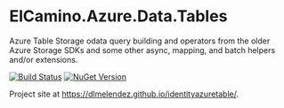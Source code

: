 ElCamino.Azure.Data.Tables
==================

Azure Table Storage odata query building and operators from the older Azure Storage SDKs and some other async, mapping, and batch helpers and/or extensions.

[![Build Status](https://dev.azure.com/elcamino/Azure%20OpenSource/_apis/build/status/IdentityAzureTableCore?branchName=master)](https://dev.azure.com/elcamino/Azure%20OpenSource/_build/latest?definitionId=4&branchName=master)
[![NuGet Version](https://img.shields.io/nuget/v/ElCamino.Azure.Data.Tables)](https://www.nuget.org/packages/ElCamino.Azure.Data.Tables/)

Project site at https://dlmelendez.github.io/identityazuretable/.
